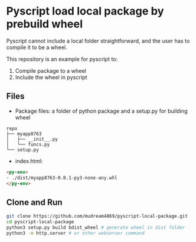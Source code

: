 # Pyscript load local package by prebuild wheel

Pyscript cannot include a local folder straightforward,
and the user has to compile it to be a wheel.

This repository is an example for pyscript to:

1. Compile package to a wheel
2. Include the wheel in pyscript

## Files

* Package files: a folder of python package and a setup.py for building wheel

```
repo
├── myapp8763
│   ├── __init__.py
│   └── funcs.py
└── setup.py
```

* index.html:

```html
<py-env>
- ./dist/myapp8763-0.0.1-py3-none-any.whl
</py-env>
```

## Clone and Run

```bash
git clone https://github.com/mudream4869/pyscript-local-package.git
cd pyscript-local-package
python3 setup.py build bdist_wheel # generate wheel in dist folder
python3 -m http.server # or other webserver command
```